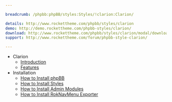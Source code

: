 ```yaml
---

breadcrumb: /phpbb:phpBB/styles:Styles/!clarion:Clarion/

details: http://www.rockettheme.com/phpbb/styles/clarion
demo: http://demo.rockettheme.com/phpbb-styles/clarion/
download: http://www.rockettheme.com/phpbb/styles/clarion/modal/downloads
support: http://www.rockettheme.com/forum/phpbb-style-clarion/

---
```


* Clarion
	* [Introduction](INDEX.md#introduction)
	* [Features](INDEX.md#features)
* Installation
	* [How to Install phpBB](../../start/install.md)
	* [How to Install Styles](../../start/styles.md)
	* [How to Install Admin Modules](../../start/styles.md#installing-administrative-modules)
	* [How to Install RokNavMenu Exporter](../../modules/roknavmenu.md)